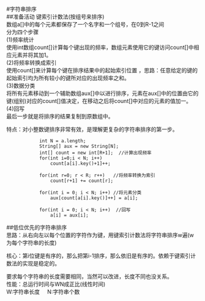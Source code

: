 #字符串排序  
##准备活动
键索引计数法(按组号来排序)  
数组a[]中的每个元素都保存了一个名字和一个组号，在0到R-1之间  
分为四个步骤  
(1)频率统计  
使用int数组count[]计算每个键出现的频率，数组元素使用它的键访问count[]中相应元素并将其加1。  
(2)将频率转换成索引  
使用count[]来计算每个键在排序结果中的起始索引位置 ，思路：任意给定的键的起始索引均为所有较小的键所对应的出现频率之和。  
(3)数据分类  
将所有元素移动到一个辅助数组aux[]中以进行排序，元素在aux[]中的位置由它的键(组别)对应的count[]值决定，在移动之后将count[]中对应的元素的值加一。  
(4)回写  
最后一步就是将排序的结果复制到原数组中。  

特点：对小整数键排序非常有效，是理解更复杂的字符串排序的第一步。
```
            int N = a.length;
            String[] aux = new String[N];
			int[] count = new int[R+1];  //计算出现频率 
			for(int i=0;i < N; i++)
				count[a[i].key()+1]++;
			
			for(int r=0; r < R; r++)   //将频率转换为索引
				count[r+1] += count[r];
			
			for(int i = 0; i < N; i++) //将元素分类
				aux[count[a[i].key()]++] = a[i];
		
			for(int i = 0; i < N; i++)  //回写
				a[i] = aux[i];
```

##低位优先的字符串排序  
思路：从右向左以每个位置的字符作为键，用键索引计数法将字符串排序w遍(w为每个字符串的长度)  

核心：第i位键是有序的，那么把第i-1排序，那么依旧是有序的。依赖于键索引计数法的实现是稳定的。  

要求每个字符串的长度需要相同，当然可以改进，长度不同也没关系。  
性能：总运行时间与WN成正比(线性时间)  
W:字符串长度 &nbsp;&nbsp;&nbsp; N:字符串个数
